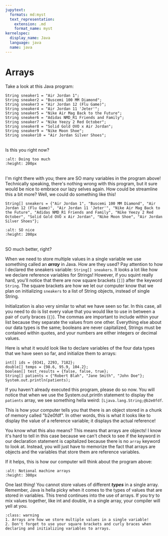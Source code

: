 ```yaml
---
jupytext:
  formats: md:myst
  text_representation:
    extension: .md
    format_name: myst
kernelspec:
  display_name: Java
  language: java
  name: java
---
```


Arrays
======

Take a look at this Java program:

```{code-cell} java
String sneaker1 = "Air Jordan 1";
String sneaker2 = "Buscemi 100 MM Diamond";
String sneaker3 = "Air Jordan 12 (Flu Game)";
String sneaker4 = "Air Jordan 11 'Jeter'";
String sneaker5 = "Nike Air Mag Back to the Future";
String sneaker6 = "Adidas NMD_R1 Friends and Family";
String sneaker7 = "Nike Yeezy 2 Red October";
String sneaker8 = "Solid Gold OVO x Air Jordan";
String sneaker9 = "Nike Moon Shoe";
String sneaker10 = "Air Jordan Silver Shoes";
```
<br>Is this you right now?
```{image} https://media.giphy.com/media/aMO3tYzgitW8c8u2Si/giphy.gif
:alt: Doing too much
:height: 200px
```
<br>I'm right there with you; there are SO many variables in the program above! Technically speaking, there's nothing wrong with this program, but it sure would be nice to embrace our lazy selves again. How could be streamline this a bit more? Well, we could do something like this!

```{code-cell} java
String[] sneakers = {"Air Jordan 1", "Buscemi 100 MM Diamond", "Air Jordan 12 (Flu Game)", "Air Jordan 11 'Jeter'", "Nike Air Mag Back to the Future", "Adidas NMD_R1 Friends and Family", "Nike Yeezy 2 Red October", "Solid Gold OVO x Air Jordan", "Nike Moon Shoe", "Air Jordan Silver Shoes"};
```
```{image} https://i.imgur.com/3v3NsPD.gif
:alt: SO nice
:height: 200px
```
<br>SO much better, right?

When we need to store multiple values in a single variable we use something called an <b><i>array</i></b> in Java. How are they used? Pay attention to how I declared the sneakers variable: `String[] sneakers`. It looks a lot like how we declare reference variables for Strings! However, if you squint really hard, you'll notice that there are now square brackets (`[]`) after the keyword `String`. The square brackets are how we let our computer know that we plan on initializing `sneakers` to a list of String objects, instead of single String.

Initialization is also very similar to what we have seen so far. In this case, all you need to do is list every value that you would like to use in between a pair of curly braces (`{}`). The commas are important to include within your list because they separate the values from one other. Everything else about our data types is the same; booleans are never capitalized, Strings must be contained within quotes, and your numbers are either integers or decimal values.

Here is what it would look like to declare variables of the four data types that we have seen so far, and initialize them to arrays:
```{code-cell} java
int[] ids = {0341, 2293, 7182};
double[] temps = {98.6, 95.9, 104.2};
boolean[] test_results = {false, false, true};
String[] patients = {"Robert Blah", "Jane Smith", "John Doe"};
System.out.println(patients);
```

If you haven't already executed this program, please do so now. You will notice that when we use the System.out.println statement to display the `patients` array, we see something hella weird: `[Ljava.lang.String;@b2e0fdf`.

This is how your computer tells you that there is an object stored in a chunk of memory called "b2e0fdf". In other words, this is what it looks like to display the value of a reference variable; it displays the actual reference!

You know what this also means? This means that arrays are objects! I know it's hard to tell in this case because we can't check to see if the keyword in our declaration statement is capitalized because there is no `array` keyword to look at. Instead, you will just have to memorize the fact that arrays are objects and the variables that store them are reference variables.

If it helps, this is how our computer will think about the program above:

```{image} https://media.giphy.com/media/E6HeNCJLpSFF9AqhYK/giphy.gif
:alt: Notional machine arrays
:height: 300px
```

One last thing! You cannot store values of different <b><i>types</i></b> in a single array. Remember, Java is hella picky when it comes to the types of values that are stored in variables. This trend continues into the use of arrays. If you try to mix values together, like int and double, in a single array, your compiler will yell at you.  

```{admonition} TL;DR
:class: warning
1. Arrays are how we store multiple values in a single variable!
2. Don't forget to use your square brackets and curly braces when declaring and initializing variables to arrays.
```
